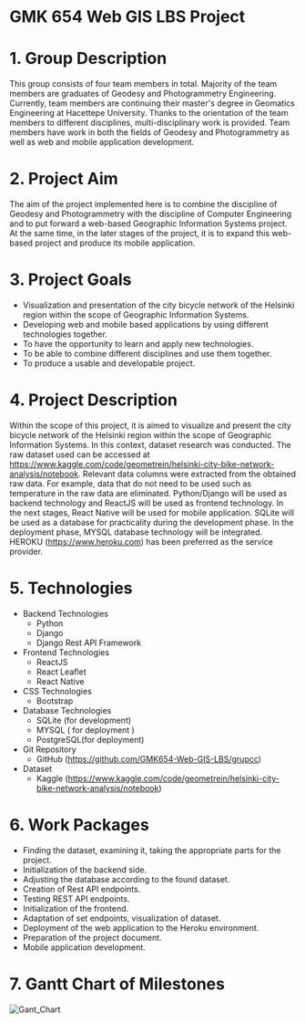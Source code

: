 # **GMK 654 Web GIS LBS Project**

# 1. Group Description
This group consists of four team members in total. Majority of the team members are graduates of Geodesy and Photogrammetry Engineering. Currently, team members are continuing their master's degree in Geomatics Engineering at Hacettepe University. 
Thanks to the orientation of the team members to different disciplines, multi-disciplinary work is provided. Team members have work in both the fields of Geodesy and Photogrammetry as well as web and mobile application development.
# 2. Project Aim
The aim of the project implemented here is to combine the discipline of Geodesy and Photogrammetry with the discipline of Computer Engineering and to put forward a web-based Geographic Information Systems project. 
At the same time, in the later stages of the project, it is to expand this web-based project and produce its mobile application.
# 3. Project Goals
- Visualization and presentation of the city bicycle network of the Helsinki region within the scope of Geographic Information Systems.
- Developing web and mobile based applications by using different technologies together.
- To have the opportunity to learn and apply new technologies.
- To be able to combine different disciplines and use them together.
- To produce a usable and developable project.
# 4. Project Description
Within the scope of this project, it is aimed to visualize and present the city bicycle network of the Helsinki region within the scope of Geographic Information Systems.
In this context, dataset research was conducted. The raw dataset used can be accessed at https://www.kaggle.com/code/geometrein/helsinki-city-bike-network-analysis/notebook. Relevant data columns were extracted from the obtained raw data. For example, data that do not need to be used such as temperature in the raw data are eliminated.
Python/Django will be used as backend technology and ReactJS will be used as frontend technology. In the next stages, React Native will be used for mobile application.
SQLite will be used as a database for practicality during the development phase. In the deployment phase, MYSQL database technology will be integrated.
HEROKU (https://www.heroku.com) has been preferred as the service provider.
# 5. Technologies
- Backend Technologies
	*  Python
	*  Django
	*  Django Rest API Framework
- Frontend Technologies
	*  ReactJS
	*  React Leaflet
	*  React Native
- CSS Technologies
	*  Bootstrap
- Database Technologies
	*  SQLite (for development)
	*  MYSQL ( for deployment )
	*  PostgreSQL(for deployment)
- Git Repository
	*  GitHub (https://github.com/GMK654-Web-GIS-LBS/grupcc)
- Dataset
	*  Kaggle (https://www.kaggle.com/code/geometrein/helsinki-city-bike-network-analysis/notebook)
# 6. Work Packages
- Finding the dataset, examining it, taking the appropriate parts for the project.
- Initialization of the backend side.
- Adjusting the database according to the found dataset.
- Creation of Rest API endpoints.
- Testing REST API endpoints.
- Initialization of the frontend.
- Adaptation of set endpoints, visualization of dataset.
- Deployment of the web application to the Heroku environment.
- Preparation of the project document.
- Mobile application development.
# 7. Gantt Chart of Milestones

![Gant_Chart](https://user-images.githubusercontent.com/80366871/163033417-07a28ae8-89ac-4df9-8bb0-91d42fdb108c.jpg)
